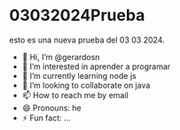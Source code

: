 # 03032024Prueba
esto es una nueva prueba del 03 03 2024.
- 👋 Hi, I’m @gerardosn
- 👀 I’m interested in aprender a programar
- 🌱 I’m currently learning node js
- 💞️ I’m looking to collaborate on java
- 📫 How to reach me by email
- 😄 Pronouns: he
- ⚡ Fun fact: ...